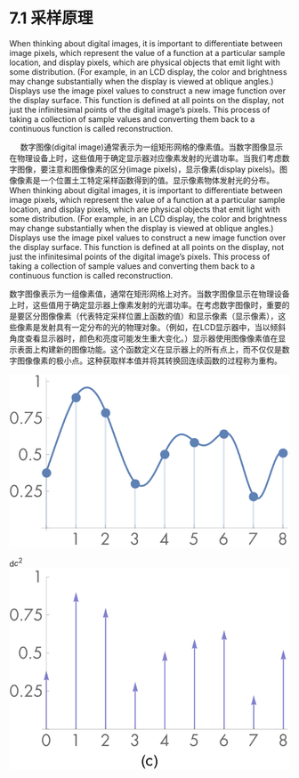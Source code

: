 # 7.1 采样原理

 When thinking about digital images, it is important to differentiate between image pixels, which represent the value of a function at a particular sample location, and display pixels, which are physical objects that emit light with some distribution. (For example, in an LCD display, the color and brightness may change substantially when the display is viewed at oblique angles.) Displays use the image pixel values to construct a new image function over the display surface. This function is defined at all points on the display, not just the infinitesimal points of the digital image’s pixels. This process of taking a collection of sample values and converting them back to a continuous function is called reconstruction.

&#160;&#160;&#160;&#160;
数字图像(digital image)通常表示为一组矩形网格的像素值。当数字图像显示在物理设备上时，这些值用于确定显示器对应像素发射的光谱功率。当我们考虑数字图像，要注意和图像像素的区分(image pixels)，显示像素(display pixels)。图像像素是一个位置土工特定采样函数得到的值。显示像素物体发射光的分布。
 When thinking about digital images, it is important to differentiate between image pixels, which represent the value of a function at a particular sample location, and display pixels, which are physical objects that emit light with some distribution. (For example, in an LCD display, the color and brightness may change substantially when the display is viewed at oblique angles.) Displays use the image pixel values to construct a new image function over the display surface. This function is defined at all points on the display, not just the infinitesimal points of the digital image’s pixels. This process of taking a collection of sample values and converting them back to a continuous function is called reconstruction.


数字图像表示为一组像素值，通常在矩形网格上对齐。当数字图像显示在物理设备上时，这些值用于确定显示器上像素发射的光谱功率。在考虑数字图像时，重要的是要区分图像像素（代表特定采样位置上函数的值）和显示像素（显示像素），这些像素是发射具有一定分布的光的物理对象。（例如，在LCD显示器中，当以倾斜角度查看显示器时，颜色和亮度可能发生重大变化。）显示器使用图像像素值在显示表面上构建新的图像功能。这个函数定义在显示器上的所有点上，而不仅仅是数字图像像素的极小点。这种获取样本值并将其转换回连续函数的过程称为重构。

![image](assets/point-sampling.svg)

d$c^2$
![dd](assets/shah-sampled-function.svg)